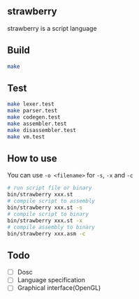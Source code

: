 ## strawberry
strawberry is a script language

## Build
```bash
make
```

## Test
```bash
make lexer.test
make parser.test
make codegen.test
make assembler.test
make disassembler.test
make vm.test
```

## How to use
You can use `-o <filename>` for `-s`, `-x` and `-c`
```bash
# run script file or binary
bin/strawberry xxx.st
# compile script to assembly
bin/strawberry xxx.st -s
# compile script to binary
bin/strawberry xxx.st -x
# compile assembly to binary
bin/strawberry xxx.asm -c
```

## Todo
- [ ] Dosc
- [ ] Language specification
- [ ] Graphical interface(OpenGL)
